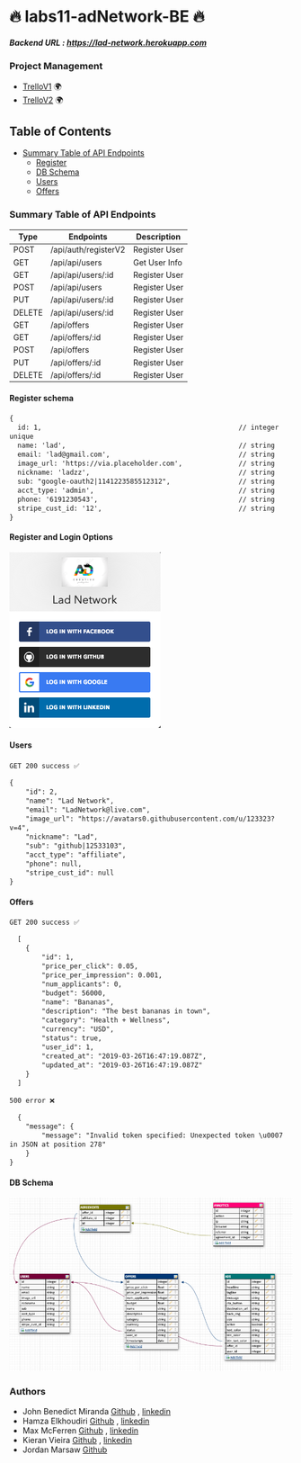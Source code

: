 # 🔥 labs11-adNetwork-BE 🔥

##### Backend URL : https://lad-network.herokuapp.com

### Project Management
- [TrelloV1](https://trello.com/b/QyrA6PgD/labs11-non-creepy-ad-network) 🌍
- [TrelloV2](https://trello.com/b/cXZ3clQ7/lad-network) 🌍


## Table of Contents
 - [Summary Table of API Endpoints](#summary-table-of-api-endpoints)
   - [Register](#register-schema)
   - [️DB Schema](#️db-schema)
   - [️Users](#users)
   - [Offers](#offers)



### Summary Table of API Endpoints
| Type   | Endpoints            | Description   |
| ------ | -------------------- | ------------- |
| POST   | /api/auth/registerV2 | Register User |
| GET    | /api/api/users       | Get User Info |
| GET    | /api/api/users/:id   | Register User |
| POST   | /api/api/users       | Register User |
| PUT    | /api/api/users/:id   | Register User |
| DELETE | /api/api/users/:id   | Register User |
| GET    | /api/offers          | Register User |
| GET    | /api/offers/:id      | Register User |
| POST   | /api/offers          | Register User |
| PUT    | /api/offers/:id      | Register User |
| DELETE | /api/offers/:id      | Register User |



#### Register schema
```
{
  id: 1,                                                 // integer unique
  name: 'lad',                                           // string
  email: 'lad@gmail.com',                                // string
  image_url: 'https://via.placeholder.com',              // string
  nickname: 'ladzz',                                     // string
  sub: "google-oauth2|1141223585512312",                 // string
  acct_type: 'admin',                                    // string
  phone: '6191230543',                                   // string
  stripe_cust_id: '12',                                  // string
}
```
#### Register and Login Options
![](assets/loginoptions.png)



#### Users
`GET 200 success ✅`
```
{
    "id": 2,
    "name": "Lad Network",
    "email": "LadNetwork@live.com",
    "image_url": "https://avatars0.githubusercontent.com/u/123323?v=4",
    "nickname": "Lad",
    "sub": "github|12533103",
    "acct_type": "affiliate",
    "phone": null,
    "stripe_cust_id": null
}
```
 
#### Offers 
`GET 200 success ✅`
```
  [
    {
        "id": 1,
        "price_per_click": 0.05,
        "price_per_impression": 0.001,
        "num_applicants": 0,
        "budget": 56000,
        "name": "Bananas",
        "description": "The best bananas in town",
        "category": "Health + Wellness",
        "currency": "USD",
        "status": true,
        "user_id": 1,
        "created_at": "2019-03-26T16:47:19.087Z",
        "updated_at": "2019-03-26T16:47:19.087Z"
    }
  ]
```
`500 error ❌ `
```
  {
    "message": {
        "message": "Invalid token specified: Unexpected token \u0007 in JSON at position 278"
    }
}
```


#### ️DB Schema
![](assets/dbSchema.png)



### Authors 
- John Benedict Miranda [Github](https://github.com/john2796) , [linkedin](https://www.linkedin.com/in/john-benedict-miranda-7b2357180/)
- Hamza Elkhoudiri [Github](https://github.com/elkhoudh) , [linkedin](https://www.linkedin.com/in/hamza-elkhoudiri-a606aa162/)
- Max McFerren [Github](https://github.com/mcferrenm) , [linkedin](https://www.linkedin.com/in/max-mcferren-423b75115/)
- Kieran Vieira [Github](https://github.com/KieranVieira) , [linkedin](https://www.linkedin.com/in/kieran-vieira/)
- Jordan Marsaw [Github](https://github.com/blokboy) 


